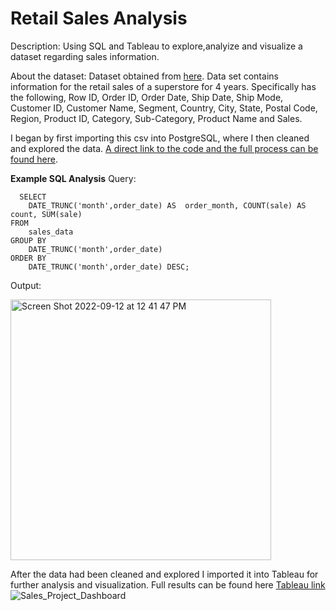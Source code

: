 # Retail Sales Analysis

Description: Using SQL and Tableau to explore,analyize and visualize a dataset regarding sales information.

About the dataset: Dataset obtained from [here](https://www.kaggle.com/datasets/rohitsahoo/sales-forecasting). Data set contains information for the retail sales of a superstore for 4 years. Specifically has the following, Row ID, Order ID, Order Date, Ship Date, Ship Mode, Customer ID,	Customer Name, Segment, Country, City,	State,	Postal Code, Region, Product ID, Category, Sub-Category, Product Name and Sales.

I began by first importing this csv into PostgreSQL, where I then cleaned and explored the data. [A direct link to the code and the full process can be found here]([https://github.com/seifsami/Sales-Data-Analysis/blob/main/Sales_Data_Analysis.sql]).

**Example SQL Analysis**
  Query:
```
  SELECT 
    DATE_TRUNC('month',order_date) AS  order_month, COUNT(sale) AS count, SUM(sale)
FROM 
    sales_data
GROUP BY 
    DATE_TRUNC('month',order_date)
ORDER BY 
    DATE_TRUNC('month',order_date) DESC;

```
  Output:
  
<img width="417" alt="Screen Shot 2022-09-12 at 12 41 47 PM" src="https://user-images.githubusercontent.com/97905607/189711068-ee16d44a-4ecd-43cb-9252-5b010e2a4d6b.png">

After the data had been cleaned and explored I imported it into Tableau for further analysis and visualization. Full results can be found here [Tableau link](https://public.tableau.com/views/SalesDataAnalysis_16630019393900/Dashboard1?:language=en-US&:display_count=n&:origin=viz_share_link)
![Sales_Project_Dashboard](https://user-images.githubusercontent.com/97905607/189713733-00dc06ed-eee5-4be4-b98b-5f769206d636.png)

